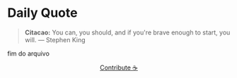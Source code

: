 # Daily Quote

> **Citacao:** You can, you should, and if you're brave enough to start, you will. — Stephen King

fim do arquivo

<watermark-footer>
<p align="center">
  <a href="https://github.com/ruisuan/ruisuan/blob/main/contribute.md">Contribute ☕</a>
</p>
</watermark-footer>
